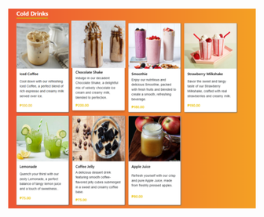 ![image alt](https://github.com/ralphreevencarandang/Menu4U.github.io/blob/07f39b99d3faaeab223f7c5589facd621ce9d88b/menu3.png)

